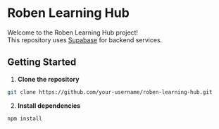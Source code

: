 # Roben Learning Hub

Welcome to the Roben Learning Hub project!  
This repository uses [Supabase](https://supabase.com/) for backend services.

## Getting Started

1. **Clone the repository**
  ```bash
  git clone https://github.com/your-username/roben-learning-hub.git
  ```

2. **Install dependencies**
  ```bash
  npm install
  ```